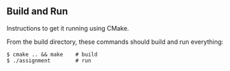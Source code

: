 Build and Run
---
Instructions to get it running using CMake.


From the build directory, these commands should build and run everything:
```
$ cmake .. && make    # build
$ ./assignment        # run
```
